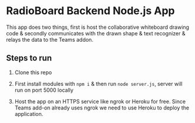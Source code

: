 # RadioBoard Backend Node.js App

This app does two things, first is host the collaborative whiteboard drawing code & secondly communicates with the drawn shape & text recognizer & relays the data to the Teams addon.


## Steps to run

1. Clone this repo

2. First install modules with ```npm i``` & then run ```node server.js```, server will run on port 5000 locally

3. Host the app on an HTTPS service like ngrok or Heroku for free. Since Teams add-on already uses ngrok we need to use Heroku to deploy the application.